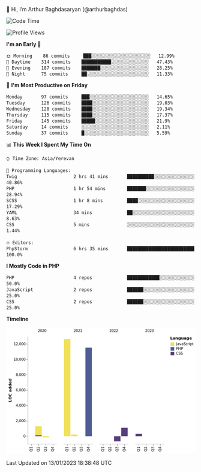 👋 Hi, I’m Arthur Baghdasaryan (@arthurbaghdas)


<!--START_SECTION:waka-->
![Code Time](http://img.shields.io/badge/Code%20Time-353%20hrs%2040%20mins-blue)

![Profile Views](http://img.shields.io/badge/Profile%20Views-1-blue)

**I'm an Early 🐤** 

```text
🌞 Morning    86 commits     ███░░░░░░░░░░░░░░░░░░░░░░   12.99% 
🌆 Daytime    314 commits    ███████████░░░░░░░░░░░░░░   47.43% 
🌃 Evening    187 commits    ███████░░░░░░░░░░░░░░░░░░   28.25% 
🌙 Night      75 commits     ██░░░░░░░░░░░░░░░░░░░░░░░   11.33%

```
📅 **I'm Most Productive on Friday** 

```text
Monday       97 commits     ███░░░░░░░░░░░░░░░░░░░░░░   14.65% 
Tuesday      126 commits    ████░░░░░░░░░░░░░░░░░░░░░   19.03% 
Wednesday    128 commits    ████░░░░░░░░░░░░░░░░░░░░░   19.34% 
Thursday     115 commits    ████░░░░░░░░░░░░░░░░░░░░░   17.37% 
Friday       145 commits    █████░░░░░░░░░░░░░░░░░░░░   21.9% 
Saturday     14 commits     ░░░░░░░░░░░░░░░░░░░░░░░░░   2.11% 
Sunday       37 commits     █░░░░░░░░░░░░░░░░░░░░░░░░   5.59%

```


📊 **This Week I Spent My Time On** 

```text
⌚︎ Time Zone: Asia/Yerevan

💬 Programming Languages: 
Twig                     2 hrs 41 mins       ██████████░░░░░░░░░░░░░░░   40.86% 
PHP                      1 hr 54 mins        ███████░░░░░░░░░░░░░░░░░░   28.94% 
SCSS                     1 hr 8 mins         ████░░░░░░░░░░░░░░░░░░░░░   17.29% 
YAML                     34 mins             ██░░░░░░░░░░░░░░░░░░░░░░░   8.63% 
CSS                      5 mins              ░░░░░░░░░░░░░░░░░░░░░░░░░   1.44%

🔥 Editors: 
PhpStorm                 6 hrs 35 mins       █████████████████████████   100.0%

```

**I Mostly Code in PHP** 

```text
PHP                      4 repos             ████████████░░░░░░░░░░░░░   50.0% 
JavaScript               2 repos             ██████░░░░░░░░░░░░░░░░░░░   25.0% 
CSS                      2 repos             ██████░░░░░░░░░░░░░░░░░░░   25.0%

```


**Timeline**

![Chart not found](https://raw.githubusercontent.com/arthurbaghdas/arthurbaghdas/main/charts/bar_graph.png) 


 Last Updated on 13/01/2023 18:38:48 UTC
<!--END_SECTION:waka-->
